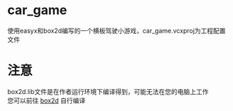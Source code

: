 # car_game
使用easyx和box2d编写的一个横板驾驶小游戏，car_game.vcxproj为工程配置文件
# **注意**
box2d.lib文件是在作者运行环境下编译得到，可能无法在您的电脑上工作
<br>您可以前往 [box2d](https://github.com/erincatto/box2d) 自行编译
